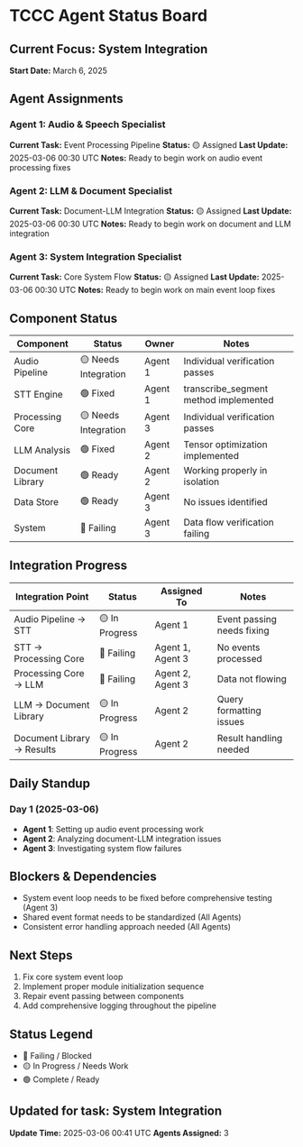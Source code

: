 # TCCC Agent Status Board

## Current Focus: System Integration
**Start Date:** March 6, 2025

## Agent Assignments

### Agent 1: Audio & Speech Specialist
**Current Task:** Event Processing Pipeline
**Status:** 🟡 Assigned
**Last Update:** 2025-03-06 00:30 UTC
**Notes:** Ready to begin work on audio event processing fixes

### Agent 2: LLM & Document Specialist
**Current Task:** Document-LLM Integration
**Status:** 🟡 Assigned
**Last Update:** 2025-03-06 00:30 UTC
**Notes:** Ready to begin work on document and LLM integration

### Agent 3: System Integration Specialist
**Current Task:** Core System Flow
**Status:** 🟡 Assigned
**Last Update:** 2025-03-06 00:30 UTC
**Notes:** Ready to begin work on main event loop fixes

## Component Status

| Component | Status | Owner | Notes |
|-----------|--------|-------|-------|
| Audio Pipeline | 🟡 Needs Integration | Agent 1 | Individual verification passes |
| STT Engine | 🟢 Fixed | Agent 1 | transcribe_segment method implemented |
| Processing Core | 🟡 Needs Integration | Agent 3 | Individual verification passes |
| LLM Analysis | 🟢 Fixed | Agent 2 | Tensor optimization implemented |
| Document Library | 🟢 Ready | Agent 2 | Working properly in isolation |
| Data Store | 🟢 Ready | Agent 3 | No issues identified |
| System | 🔴 Failing | Agent 3 | Data flow verification failing |

## Integration Progress

| Integration Point | Status | Assigned To | Notes |
|-------------------|--------|-------------|-------|
| Audio Pipeline → STT | 🟡 In Progress | Agent 1 | Event passing needs fixing |
| STT → Processing Core | 🔴 Failing | Agent 1, Agent 3 | No events processed |
| Processing Core → LLM | 🔴 Failing | Agent 2, Agent 3 | Data not flowing |
| LLM → Document Library | 🟡 In Progress | Agent 2 | Query formatting issues |
| Document Library → Results | 🟡 In Progress | Agent 2 | Result handling needed |

## Daily Standup

### Day 1 (2025-03-06)
- **Agent 1**: Setting up audio event processing work
- **Agent 2**: Analyzing document-LLM integration issues
- **Agent 3**: Investigating system flow failures

## Blockers & Dependencies

- System event loop needs to be fixed before comprehensive testing (Agent 3)
- Shared event format needs to be standardized (All Agents)
- Consistent error handling approach needed (All Agents)

## Next Steps

1. Fix core system event loop
2. Implement proper module initialization sequence
3. Repair event passing between components
4. Add comprehensive logging throughout the pipeline

## Status Legend
- 🔴 Failing / Blocked
- 🟡 In Progress / Needs Work
- 🟢 Complete / Ready
## Updated for task: System Integration
**Update Time:** 2025-03-06 00:41 UTC
**Agents Assigned:** 3
